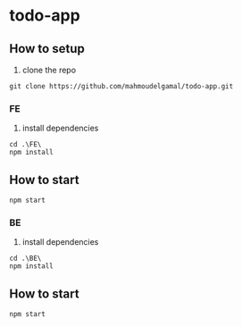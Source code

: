 # todo-app
## How to setup
1. clone the repo 
```shell
git clone https://github.com/mahmoudelgamal/todo-app.git
```
### FE
1. install dependencies
```shell
cd .\FE\
npm install
```

## How to start
```shell
npm start
```

### BE
1. install dependencies
```shell
cd .\BE\
npm install
```

## How to start
```shell
npm start
```
